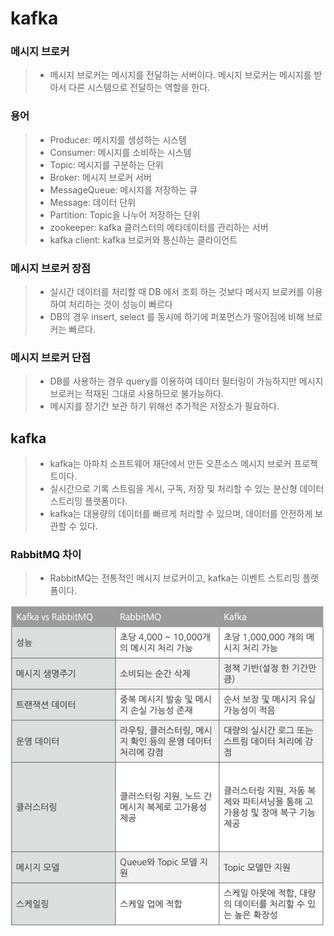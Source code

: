 # kafka

### 메시지 브로커
> - 메시지 브로커는 메시지를 전달하는 서버이다. 
>   메시지 브로커는 메시지를 받아서 다른 시스템으로 전달하는 역할을 한다.

### 용어
> - Producer: 메시지를 생성하는 시스템
> - Consumer: 메시지를 소비하는 시스템
> - Topic: 메시지를 구분하는 단위
> - Broker: 메시지 브로커 서버
> - MessageQueue: 메시지를 저장하는 큐
> - Message: 데이터 단위
> - Partition: Topic을 나누어 저장하는 단위
> - zookeeper: kafka 클러스터의 메타데이터를 관리하는 서버
> - kafka client: kafka 브로커와 통신하는 클라이언트

### 메시지 브로커 장점
> - 실시간 데이터를 처리할 때 DB 에서 조회 하는 것보다 메시지 브로커를 이용하여 처리하는 것이 성능이 빠르다
> - DB의 경우 insert, select 를 동시에 하기에 퍼포먼스가 떨어짐에 비해 브로커는 빠르다.

### 메시지 브로커 단점
> - DB를 사용하는 경우 query를 이용하여 데이터 필터링이 가능하지만 메시지 브로커는 적재된 그대로 사용하므로 불가능하다.
> - 메시지를 장기간 보관 하기 위해선 추가적은 저장소가 필요하다.

## kafka
> - kafka는 아파치 소프트웨어 재단에서 만든 오픈소스 메시지 브로커 프로젝트이다.
> - 실시간으로 기록 스트림을 게시, 구독, 저장 및 처리할 수 있는 분산형 데이터 스트리밍 플랫폼이다.
> - kafka는 대용량의 데이터를 빠르게 처리할 수 있으며, 데이터를 안전하게 보관할 수 있다.

### RabbitMQ 차이
> - RabbitMQ는 전통적인 메시지 브로커이고, kafka는 이벤트 스트리밍 플랫폼이다.

![img.png](img.png)
